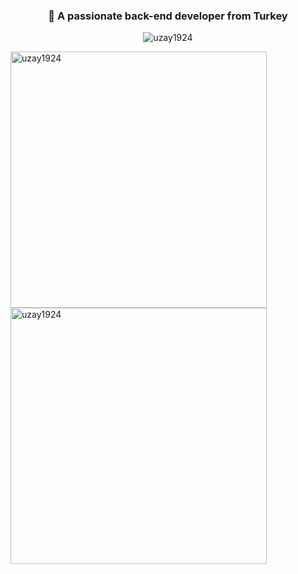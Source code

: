 
<h3 align="center">👀 A passionate back-end developer from Turkey</h3>
<p align="center"><img src="https://komarev.com/ghpvc/?username=uzay1924&label=Profile%20views&color=0e75b6&style=flat" alt="uzay1924" /></p>
<p><img align="center" src="https://github-readme-stats.vercel.app/api?username=uzay1924&show_icons=true&locale=en" width="410" alt="uzay1924" />&nbsp;&nbsp;&nbsp;<img align="center" src="https://github-readme-streak-stats.herokuapp.com/?user=uzay1924&" width="410" alt="uzay1924" /></p>

<!--
<img align="center" src="https://github-readme-stats.vercel.app/api/top-langs?username=uzay1924&show_icons=true&locale=en&layout=compact" alt="uzay1924" />
-->
